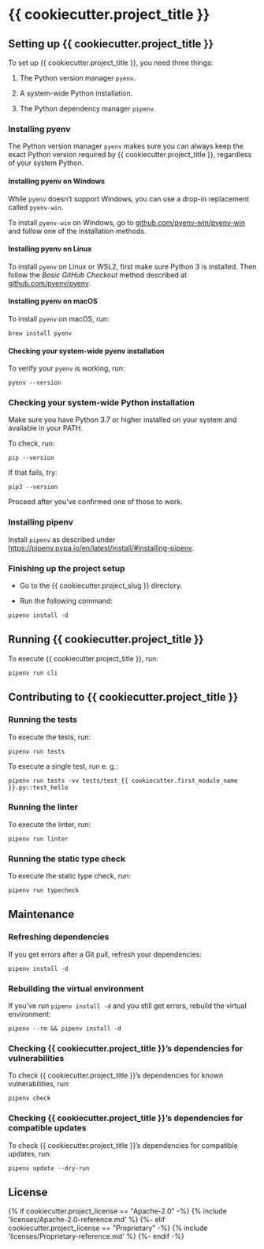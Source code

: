 # {{ cookiecutter.project_title }}

## Setting up {{ cookiecutter.project_title }}

To set up {{ cookiecutter.project_title }}, you need three things:

1. The Python version manager `pyenv`.

2. A system-wide Python installation.

3. The Python dependency manager `pipenv`.

### Installing pyenv

The Python version manager `pyenv` makes sure you can always keep
the exact Python version required by {{ cookiecutter.project_title }},
regardless of your system Python.

#### Installing pyenv on Windows

While `pyenv` doesn’t support Windows, you can use a drop-in
replacement called `pyenv-win`.

To install `pyenv-win` on Windows, go to
[github.com/pyenv-win/pyenv-win](https://github.com/pyenv-win/pyenv-win#installation)
and follow one of the installation methods.

#### Installing pyenv on Linux

To install `pyenv` on Linux or WSL2, first make sure Python 3 is
installed. Then follow the _Basic GitHub Checkout_ method described
at [github.com/pyenv/pyenv](https://github.com/pyenv/pyenv#basic-github-checkout).

#### Installing pyenv on macOS

To install `pyenv` on macOS, run:

```
brew install pyenv
```

#### Checking your system-wide pyenv installation

To verify your `pyenv` is working, run:

```
pyenv --version
```

### Checking your system-wide Python installation

Make sure you have Python 3.7 or higher installed on your system
and available in your PATH.

To check, run:

```
pip --version
```

If that fails, try:

```
pip3 --version
```

Proceed after you’ve confirmed one of those to work.

### Installing pipenv

Install `pipenv` as described under https://pipenv.pypa.io/en/latest/install/#installing-pipenv.

### Finishing up the project setup

- Go to the {{ cookiecutter.project_slug }} directory.

- Run the following command:

```
pipenv install -d
```

## Running {{ cookiecutter.project_title }}

To execute {{ cookiecutter.project_title }}, run:

```
pipenv run cli
```

## Contributing to {{ cookiecutter.project_title }}

### Running the tests

To execute the tests, run:

```
pipenv run tests
```

To execute a single test, run e. g.:

```
pipenv run tests -vv tests/test_{{ cookiecutter.first_module_name }}.py::test_hello
```

### Running the linter

To execute the linter, run:

```
pipenv run linter
```

### Running the static type check

To execute the static type check, run:

```
pipenv run typecheck
```

## Maintenance

### Refreshing dependencies

If you get errors after a Git pull, refresh your dependencies:

```
pipenv install -d
```

### Rebuilding the virtual environment

If you’ve run `pipenv install -d` and you still get errors, rebuild
the virtual environment:

```
pipenv --rm && pipenv install -d
```

### Checking {{ cookiecutter.project_title }}’s dependencies for vulnerabilities

To check {{ cookiecutter.project_title }}’s dependencies for known vulnerabilities, run:

```
pipenv check
```

### Checking {{ cookiecutter.project_title }}’s dependencies for compatible updates

To check {{ cookiecutter.project_title }}’s dependencies for compatible updates, run:

```
pipenv update --dry-run
```

## License

{% if cookiecutter.project_license == "Apache-2.0" -%}
{% include 'licenses/Apache-2.0-reference.md' %}
{%- elif cookiecutter.project_license == "Proprietary" -%}
{% include 'licenses/Proprietary-reference.md' %}
{%- endif -%}
